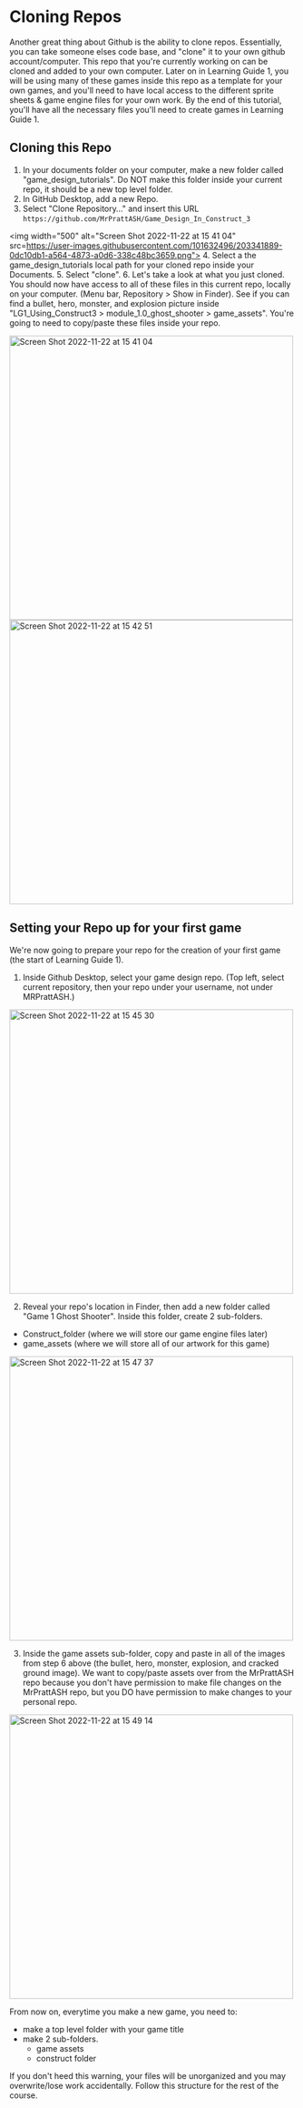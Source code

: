 # Cloning Repos

Another great thing about Github is the ability to clone repos. Essentially, you can take someone elses code base, and "clone" it to your own github account/computer. This repo that you're currently working on can be cloned and added to your own computer. Later on in Learning Guide 1, you will be using many of these games inside this repo as a template for your own games, and you'll need to have local access to the different sprite sheets & game engine files for your own work. By the end of this tutorial, you'll have all the necessary files you'll need to create games in Learning Guide 1. 

## Cloning this Repo

1. In your documents folder on your computer, make a new folder called "game_design_tutorials". Do NOT make this folder inside your current repo, it should be a new top level folder.  
2. In GitHub Desktop, add a new Repo.
3. Select "Clone Repository…" and insert this URL 
`https://github.com/MrPrattASH/Game_Design_In_Construct_3`

<img width="500" alt="Screen Shot 2022-11-22 at 15 41 04" src=https://user-images.githubusercontent.com/101632496/203341889-0dc10db1-a564-4873-a0d6-338c48bc3659.png">
4. Select a the game_design_tutorials local path for your cloned repo inside your Documents. 
5. Select "clone". 
6. Let's take a look at what you just cloned. You should now have access to all of these files in this current repo, locally on your computer. (Menu bar, Repository > Show in Finder). See if you can find a bullet, hero, monster, and explosion picture inside "LG1_Using_Construct3 > module_1.0_ghost_shooter > game_assets". You're going to need to copy/paste these files inside your repo. 

<img width="500" alt="Screen Shot 2022-11-22 at 15 41 04" src="https://user-images.githubusercontent.com/101632496/203342431-e80676cd-d1ea-46fd-b008-167f39137a67.png">

<img width="500" alt="Screen Shot 2022-11-22 at 15 42 51" src="https://user-images.githubusercontent.com/101632496/203342829-9a66d588-38ea-438b-92b4-f44aab6b9286.png">

## Setting your Repo up for your first game
We're now going to prepare your repo for the creation of your first game (the start of Learning Guide 1). 

1. Inside Github Desktop, select your game design repo. (Top left, select current repository, then your repo under your username, not under MRPrattASH.)
<img width="500" alt="Screen Shot 2022-11-22 at 15 45 30" src="https://user-images.githubusercontent.com/101632496/203343526-30e6e02c-d649-41f1-b7ec-a16951e2f7dc.png">

2. Reveal your repo's location in Finder, then add a new folder called "Game 1 Ghost Shooter". Inside this folder, create 2 sub-folders. 
* Construct_folder (where we will store our game engine files later)
* game_assets (where we will store all of our artwork for this game)

<img width="500" alt="Screen Shot 2022-11-22 at 15 47 37" src="https://user-images.githubusercontent.com/101632496/203343982-b533799b-5149-4df3-9a67-78f99d762e95.png">

3. Inside the game assets sub-folder, copy and paste in all of the images from step 6 above (the bullet, hero, monster, explosion, and cracked ground image). We want to copy/paste assets over from the MrPrattASH repo because you don't have permission to make file changes on the MrPrattASH repo, but you DO have permission to make changes to your personal repo. 

<img width="500" alt="Screen Shot 2022-11-22 at 15 49 14" src="https://user-images.githubusercontent.com/101632496/203344414-29597a75-6893-479c-ad19-897350fc0ae2.png">

From now on, everytime you make a new game, you need to:
* make a top level folder with your game title
* make 2 sub-folders. 
  * game assets
  * construct folder

If you don't heed this warning, your files will be unorganized and you may overwrite/lose work accidentally. Follow this structure for the rest of the course. 
